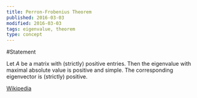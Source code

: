 ```yaml
---
title: Perron-Frobenius Theorem
published: 2016-03-03
modified: 2016-03-03
tags: eigenvalue, theorem
type: concept
---
```


#Statement

Let $A$ be a matrix with (strictly) positive entries. Then the eigenvalue with maximal absolute value is positive and simple. The corresponding eigenvector is (strictly) positive.

[Wikipedia](https://en.wikipedia.org/wiki/Perron%E2%80%93Frobenius_theorem)
